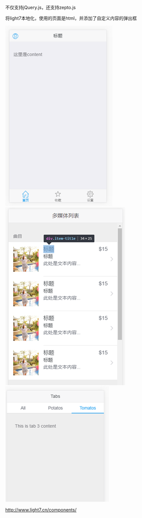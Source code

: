 不仅支持jQuery.js，还支持zepto.js

将light7本地化，使用的页面是html，并添加了自定义内容的弹出框

![Image text](https://raw.githubusercontent.com/hongmaju/light7Local/master/img/productShow/20170518152848.png)
![Image text](https://raw.githubusercontent.com/hongmaju/light7Local/master/img/productShow/20170518153645.png)
![Image text](https://raw.githubusercontent.com/hongmaju/light7Local/master/img/productShow/20170518153745.png)

http://www.light7.cn/components/
